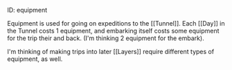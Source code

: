 ID: equipment

Equipment is used for going on expeditions to the [[Tunnel]]. Each [[Day]] in the Tunnel costs 1 equipment, and embarking itself costs some equipment for the trip their and back. (I'm thinking 2 equipment for the embark).

I'm thinking of making trips into later [[Layers]] require different types of equipment, as well.